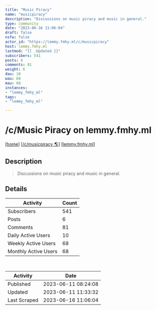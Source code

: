 ```yaml
---
title: "Music Piracy" 
name: "musicpiracy"
description: "Discussions on music piracy and music in general."
type: community
date: "2023-06-16 11:06:04"
draft: false
nsfw: false
actor_id: "https://lemmy.fmhy.ml/c/musicpiracy"
host: lemmy.fmhy.ml
lastmod: "{[ .Updated }}"
subscribers: 541
posts: 6
comments: 81
weight: 6
dau: 10
wau: 68
mau: 68
instances:
- "lemmy_fmhy_ml"
tags: 
- "lemmy_fmhy_ml"

---
```


# /c/Music Piracy on lemmy.fmhy.ml

[[home](/)]
[[/c/musicpiracy 🌎](https://lemmy.fmhy.ml/c/musicpiracy)]
[[lemmy.fmhy.ml](/instances/lemmy_fmhy_ml)]


## Description 

<blockquote class="description">
Discussions on music piracy and music in general.
</blockquote>


## Details

| Activity | Count  |
|----------------------|---|
| Subscribers          | 541 |
| Posts                | 6  |
| Comments             | 81  |
| Daily Active Users   | 10  |
| Weekly Active Users  | 68  |
| Monthly Active Users | 68  |

<br>

| Activity | Date |
|----------------------|---|
| Published            | 2023-06-11 08:24:08 |
| Updated              | 2023-06-11 11:33:32 |
| Last Scraped         | 2023-06-16 11:06:04 |
